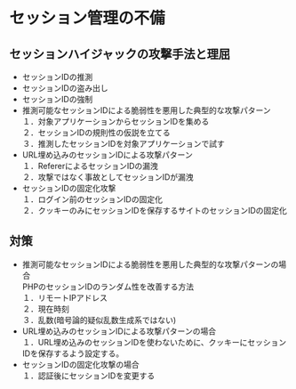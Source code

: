  # セッション管理の不備

 ## セッションハイジャックの攻撃手法と理屈
 - セッションIDの推測
 - セッションIDの盗み出し
 - セッションIDの強制
 - 推測可能なセッションIDによる脆弱性を悪用した典型的な攻撃パターン  
１．対象アプリケーションからセッションIDを集める  
２．セッションIDの規則性の仮説を立てる  
３．推測したセッションIDを対象アプリケーションで試す
 - URL埋め込みのセッションIDによる攻撃パターン  
１．RefererによるセッションIDの漏洩  
２．攻撃ではなく事故としてセッションIDが漏洩
 - セッションIDの固定化攻撃  
１．ログイン前のセッションIDの固定化  
２．クッキーのみにセッションIDを保存するサイトのセッションIDの固定化
  ## 対策
 - 推測可能なセッションIDによる脆弱性を悪用した典型的な攻撃パターンの場合  
PHPのセッションIDのランダム性を改善する方法  
１．リモートIPアドレス  
２．現在時刻  
３．乱数(暗号論的疑似乱数生成系ではない)
 - URL埋め込みのセッションIDによる攻撃パターンの場合  
１．URL埋め込みのセッションIDを使わないために、クッキーにセッションIDを保存するよう設定する。
 - セッションIDの固定化攻撃の場合  
１．認証後にセッションIDを変更する
